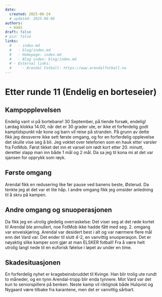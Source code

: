 ```yaml
---
date:
  created: 2025-06-24
  # updated: 2025-06-06
authors:
  - mads
draft: false
# pin: false
links:
  #   - index.md
  #   - blog/index.md
  #   - Homepage: index.md
  #   - Blog index: blog/index.md
  # - External links:
  #     - Arendal Fotball: https://www.arendalfotball.no
---
```


# Etter runde 11 (Endelig en borteseier)

## Kampopplevelsen

Endelig vant vi på bortebane! 30 September, på tiende forsøk, endelig!
Lørdag klokka 14.00, når det er 30 grader ute, er ikke et forferdelig godt kamptidspunkt når kone og barn vil reise på stranden. På grunn av dette fikk jeg dessverre ikke sett første omgang, og for en forferdelig opplevelse det skulle vise seg å bli. Jeg voktet over telefonen som en hauk etter varsler fra FotMob. Først tikket det inn et varsel om rødt kort etter 20. minutt, deretter slapp man inn både 1 mål og 2 mål. Da sa jeg til kona mi at det var sjansen for opprykk som røyk.

## Første omgang

Arendal fikk en redusering like før pause ved banens beste, Østerud. Da tenkte jeg at det var et lite håp. I andre omgang fikk jeg omsider anledning til å skru på kampen.

## Andre omgang og snuoperasjonen

Da fikk jeg en utrolig gledelig overraskelse: Det viser seg at det røde kortet til Arendal ble annullert, noe FotMob ikke hadde fått med seg. 2. omgang var enveiskjøring. Arendal var desidert best i alt og var nærmere flere mål enn det Vard var.
Det ender til slutt 4-2, en vanvittig snuoperasjon. Det er nøyaktig slike kamper som gjør at man ELSKER fotball! Fra å være helt utrolig langt nede til en euforisk følelse i løpet av under en time.

## Skadesituasjonen

En forferdelig nyhet er kragebeinsbruddet til Kvinge. Han blir trolig ute rundt to måneder, og en tynn Arendal-tropp blir enda tynnere. Mot Vard var det kun to seniorspillere på benken. Neste kamp vil riktignok både Hulqvist og Nygaard være tilbake fra karantene, men det er vanvittig sårbart.
